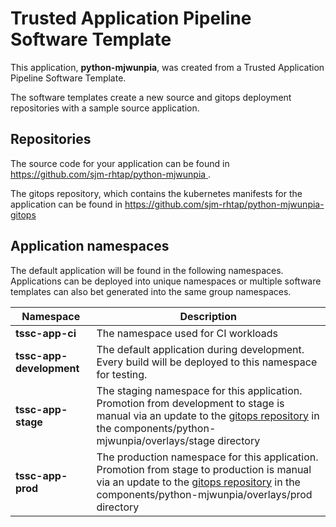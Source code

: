 # Trusted Application Pipeline Software Template

This application, **python-mjwunpia**, was created from a Trusted Application Pipeline Software Template.

The software templates create a new source and gitops deployment repositories with a sample source application. 

## Repositories

The source code for your application can be found in [https://github.com/sjm-rhtap/python-mjwunpia ](https://github.com/sjm-rhtap/python-mjwunpia ).
 
The gitops repository, which contains the kubernetes manifests for the application can be found in 
[https://github.com/sjm-rhtap/python-mjwunpia-gitops ](https://github.com/sjm-rhtap/python-mjwunpia-gitops ) 

## Application namespaces 

The default application will be found in the following namespaces. Applications can be deployed into unique namespaces or multiple software templates can also bet generated into the same group namespaces.  

|  Namespace   |  Description   |  
| -------- | -------- |
| **tssc-app-ci** | The namespace used for CI workloads |
| **tssc-app-development** | The default application during development. Every build will be deployed to this namespace for testing. |
| **tssc-app-stage** | The staging namespace for this application. Promotion from development to stage is manual via an update to the [gitops repository](https://github.com/sjm-rhtap/python-mjwunpia-gitops ) in the components/python-mjwunpia/overlays/stage directory |
| **tssc-app-prod** | The production namespace for this application. Promotion from stage to production is manual via an update to the [gitops repository](https://github.com/sjm-rhtap/python-mjwunpia-gitops ) in the components/python-mjwunpia/overlays/prod directory |